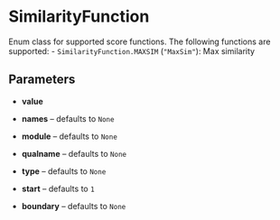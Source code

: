 # SimilarityFunction

Enum class for supported score functions. The following functions are supported: - ``SimilarityFunction.MAXSIM`` (``"MaxSim"``): Max similarity



## Parameters

- **value**

- **names** – defaults to `None`

- **module** – defaults to `None`

- **qualname** – defaults to `None`

- **type** – defaults to `None`

- **start** – defaults to `1`

- **boundary** – defaults to `None`




